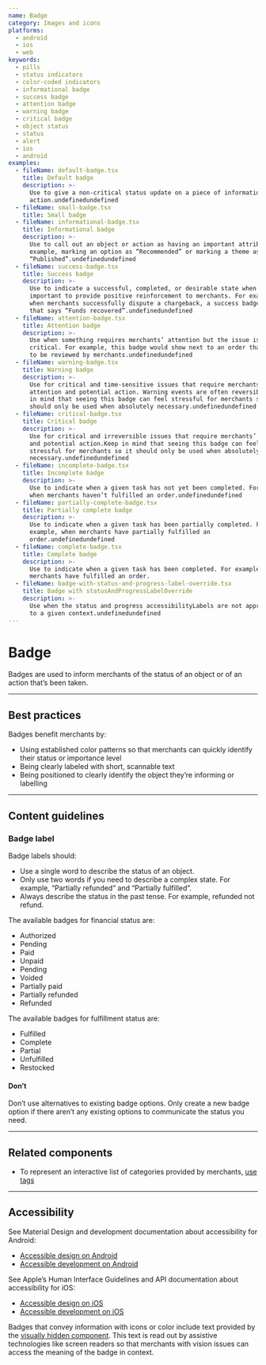 ```yaml
---
name: Badge
category: Images and icons
platforms:
  - android
  - ios
  - web
keywords:
  - pills
  - status indicators
  - color-coded indicators
  - informational badge
  - success badge
  - attention badge
  - warning badge
  - critical badge
  - object status
  - status
  - alert
  - ios
  - android
examples:
  - fileName: default-badge.tsx
    title: Default badge
    description: >-
      Use to give a non-critical status update on a piece of information or
      action.undefinedundefined
  - fileName: small-badge.tsx
    title: Small badge
  - fileName: informational-badge.tsx
    title: Informational badge
    description: >-
      Use to call out an object or action as having an important attribute. For
      example, marking an option as “Recommended” or marking a theme as
      “Published”.undefinedundefined
  - fileName: success-badge.tsx
    title: Success badge
    description: >-
      Use to indicate a successful, completed, or desirable state when it’s
      important to provide positive reinforcement to merchants. For example,
      when merchants successfully dispute a chargeback, a success badge shows
      that says “Funds recovered”.undefinedundefined
  - fileName: attention-badge.tsx
    title: Attention badge
    description: >-
      Use when something requires merchants’ attention but the issue isn’t
      critical. For example, this badge would show next to an order that needs
      to be reviewed by merchants.undefinedundefined
  - fileName: warning-badge.tsx
    title: Warning badge
    description: >-
      Use for critical and time-sensitive issues that require merchants’
      attention and potential action. Warning events are often reversible.Keep
      in mind that seeing this badge can feel stressful for merchants so it
      should only be used when absolutely necessary.undefinedundefined
  - fileName: critical-badge.tsx
    title: Critical badge
    description: >-
      Use for critical and irreversible issues that require merchants’ attention
      and potential action.Keep in mind that seeing this badge can feel
      stressful for merchants so it should only be used when absolutely
      necessary.undefinedundefined
  - fileName: incomplete-badge.tsx
    title: Incomplete badge
    description: >-
      Use to indicate when a given task has not yet been completed. For example,
      when merchants haven’t fulfilled an order.undefinedundefined
  - fileName: partially-complete-badge.tsx
    title: Partially complete badge
    description: >-
      Use to indicate when a given task has been partially completed. For
      example, when merchants have partially fulfilled an
      order.undefinedundefined
  - fileName: complete-badge.tsx
    title: Complete badge
    description: >-
      Use to indicate when a given task has been completed. For example, when
      merchants have fulfilled an order.
  - fileName: badge-with-status-and-progress-label-override.tsx
    title: Badge with statusAndProgressLabelOverride
    description: >-
      Use when the status and progress accessibilityLabels are not appropriate
      to a given context.undefinedundefined
---
```


# Badge

Badges are used to inform merchants of the status of an object or of an action that’s been taken.

---

## Best practices

Badges benefit merchants by:

- Using established color patterns so that merchants can quickly identify their status or importance level
- Being clearly labeled with short, scannable text
- Being positioned to clearly identify the object they’re informing or labelling

---

## Content guidelines

### Badge label

Badge labels should:

- Use a single word to describe the status of an object.
- Only use two words if you need to describe a complex state. For example, “Partially refunded” and “Partially fulfilled”.
- Always describe the status in the past tense. For example, refunded not refund.

The available badges for financial status are:

- Authorized
- Pending
- Paid
- Unpaid
- Pending
- Voided
- Partially paid
- Partially refunded
- Refunded

The available badges for fulfillment status are:

- Fulfilled
- Complete
- Partial
- Unfulfilled
- Restocked

<!-- usagelist -->

#### Don’t

Don’t use alternatives to existing badge options. Only create a new badge option if there aren’t any existing options to communicate the status you need.

<!-- end -->

---

## Related components

- To represent an interactive list of categories provided by merchants, [use tags](https://polaris.shopify.com/components/forms/tag)

---

## Accessibility

<!-- content-for: android -->

See Material Design and development documentation about accessibility for Android:

- [Accessible design on Android](https://material.io/design/usability/accessibility.html)
- [Accessible development on Android](https://developer.android.com/guide/topics/ui/accessibility/)

<!-- /content-for -->

<!-- content-for: ios -->

See Apple’s Human Interface Guidelines and API documentation about accessibility for iOS:

- [Accessible design on iOS](https://developer.apple.com/design/human-interface-guidelines/ios/app-architecture/accessibility/)
- [Accessible development on iOS](https://developer.apple.com/accessibility/ios/)

<!-- /content-for -->

<!-- content-for: web -->

Badges that convey information with icons or color include text provided by the [visually hidden component](https://polaris.shopify.com/components/titles-and-text/visually-hidden#navigation). This text is read out by assistive technologies like screen readers so that merchants with vision issues can access the meaning of the badge in context.

<!-- /content-for -->
